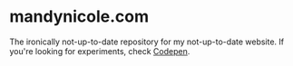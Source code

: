 # mandynicole.com

The ironically not-up-to-date repository for my not-up-to-date website. If you're looking for experiments, check [Codepen](https://codepen.io/mandynicole/).
